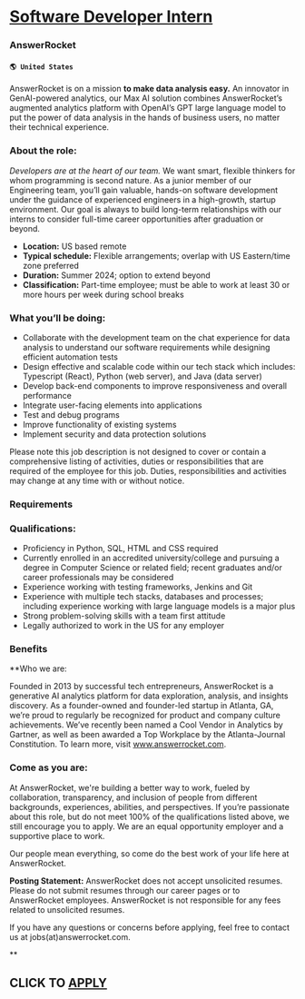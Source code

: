 # [Software Developer Intern](https://www.remotewlb.com/apply/software-developer-intern-79456)  
### AnswerRocket  
#### `🌎 United States`  

AnswerRocket is on a mission **to make data analysis easy.** An innovator in GenAI-powered analytics, our Max AI solution combines AnswerRocket’s augmented analytics platform with OpenAI’s GPT large language model to put the power of data analysis in the hands of business users, no matter their technical experience.

### About the role:

_Developers are at the heart of our team._ We want smart, flexible thinkers for whom programming is second nature. As a junior member of our Engineering team, you’ll gain valuable, hands-on software development under the guidance of experienced engineers in a high-growth, startup environment. Our goal is always to build long-term relationships with our interns to consider full-time career opportunities after graduation or beyond.

  * **Location:** US based remote
  *  **Typical schedule:** Flexible arrangements; overlap with US Eastern/time zone preferred 
  * **Duration:** Summer 2024; option to extend beyond
  *  **Classification:** Part-time employee; must be able to work at least 30 or more hours per week during school breaks

### What you’ll be doing:

  * Collaborate with the development team on the chat experience for data analysis to understand our software requirements while designing efficient automation tests
  * Design effective and scalable code within our tech stack which includes: Typescript (React), Python (web server), and Java (data server)
  * Develop back-end components to improve responsiveness and overall performance
  * Integrate user-facing elements into applications
  * Test and debug programs
  * Improve functionality of existing systems
  * Implement security and data protection solutions

Please note this job description is not designed to cover or contain a comprehensive listing of activities, duties or responsibilities that are required of the employee for this job. Duties, responsibilities and activities may change at any time with or without notice.

### Requirements

### Qualifications:

  * Proficiency in Python, SQL, HTML and CSS required 
  * Currently enrolled in an accredited university/college and pursuing a degree in Computer Science or related field; recent graduates and/or career professionals may be considered
  * Experience working with testing frameworks, Jenkins and Git
  * Experience with multiple tech stacks, databases and processes; including experience working with large language models is a major plus
  * Strong problem-solving skills with a team first attitude 
  * Legally authorized to work in the US for any employer 

### Benefits

 **Who we are:

Founded in 2013 by successful tech entrepreneurs, AnswerRocket is a generative AI analytics platform for data exploration, analysis, and insights discovery. As a founder-owned and founder-led startup in Atlanta, GA, we’re proud to regularly be recognized for product and company culture achievements. We’ve recently been named a Cool Vendor in Analytics by Gartner, as well as been awarded a Top Workplace by the Atlanta-Journal Constitution. To learn more, visit www.answerrocket.com.

### Come as you are:

At AnswerRocket, we're building a better way to work, fueled by collaboration, transparency, and inclusion of people from different backgrounds, experiences, abilities, and perspectives. If you’re passionate about this role, but do not meet 100% of the qualifications listed above, we still encourage you to apply. We are an equal opportunity employer and a supportive place to work.

Our people mean everything, so come do the best work of your life here at AnswerRocket.

**Posting Statement:** AnswerRocket does not accept unsolicited resumes. Please do not submit resumes through our career pages or to AnswerRocket employees. AnswerRocket is not responsible for any fees related to unsolicited resumes.

If you have any questions or concerns before applying, feel free to contact us at jobs(at)answerrocket.com.

**

  
## CLICK TO [APPLY](https://www.remotewlb.com/apply/software-developer-intern-79456)


